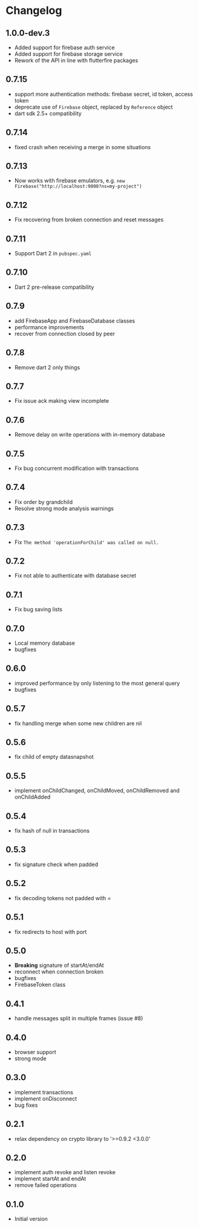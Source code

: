 # Changelog

## 1.0.0-dev.3

- Added support for firebase auth service
- Added support for firebase storage service
- Rework of the API in line with flutterfire packages 

## 0.7.15

- support more authentication methods: firebase secret, id token, access token 
- deprecate use of `Firebase` object, replaced by `Reference` object
- dart sdk 2.5+ compatibility

## 0.7.14

- fixed crash when receiving a merge in some situations

## 0.7.13

- Now works with firebase emulators, e.g. `new Firebase("http://localhost:9000?ns=my-project")`

## 0.7.12

- Fix recovering from broken connection and reset messages

## 0.7.11

- Support Dart 2 in `pubspec.yaml`


## 0.7.10

- Dart 2 pre-release compatibility

## 0.7.9

- add FirebaseApp and FirebaseDatabase classes
- performance improvements
- recover from connection closed by peer

## 0.7.8

- Remove dart 2 only things

## 0.7.7

- Fix issue ack making view incomplete

## 0.7.6 

- Remove delay on write operations with in-memory database

## 0.7.5

- Fix bug concurrent modification with transactions

## 0.7.4

- Fix order by grandchild
- Resolve strong mode analysis warnings

## 0.7.3

- Fix `The method 'operationForChild' was called on null.`

## 0.7.2

- Fix not able to authenticate with database secret

## 0.7.1

- Fix bug saving lists

## 0.7.0

- Local memory database
- bugfixes

## 0.6.0

- improved performance by only listening to the most general query
- bugfixes


## 0.5.7

- fix handling merge when some new children are nil

## 0.5.6

- fix child of empty datasnapshot

## 0.5.5

- implement onChildChanged, onChildMoved, onChildRemoved and onChildAdded

## 0.5.4

- fix hash of null in transactions

## 0.5.3

- fix signature check when padded

## 0.5.2

- fix decoding tokens not padded with =

## 0.5.1

- fix redirects to host with port

## 0.5.0

- **Breaking** signature of startAt/endAt
- reconnect when connection broken
- bugfixes
- FirebaseToken class

## 0.4.1

- handle messages split in multiple frames (issue #8)

## 0.4.0

- browser support
- strong mode

## 0.3.0

- implement transactions
- implement onDisconnect
- bug fixes 

## 0.2.1

- relax dependency on crypto library to '>=0.9.2 <3.0.0'


## 0.2.0

- implement auth revoke and listen revoke
- implement startAt and endAt
- remove failed operations

## 0.1.0

- Initial version
